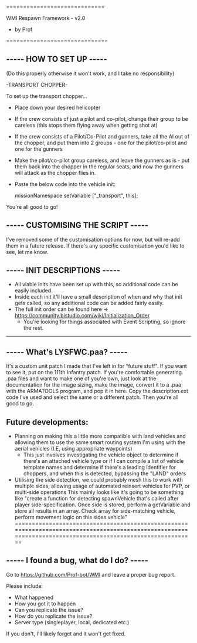 =============================

WMI Respawn Framework - v2.0
- by Prof

==============================

----- HOW TO SET UP ----- 
-------------------------
(Do this properly otherwise it won't work, and I take no responsibility)

-TRANSPORT CHOPPER-

To set up the transport chopper...

* Place down your desired helicopter
* If the crew consists of just a pilot and co-pilot, change their group to be careless (this stops them flying away when getting shot at)
* If the crew consists of a Pilot/Co-Pilot and gunners, take all the AI out of the chopper, and put them into 2 groups - one for the pilot/co-pilot and one for the gunners
* Make the pilot/co-pilot group careless, and leave the gunners as is - put them back into the chopper in the regular seats, and now the gunners will attack as the chopper flies in.
* Paste the below code into the vehicle init:

	missionNamespace setVariable ["_transport", this];

You're all good to go!


----- CUSTOMISING THE SCRIPT -----
----------------------------------

I've removed some of the customisation options for now, but will re-add them in a future release.
If there's any specific customisation you'd like to see, let me know.


----- INIT DESCRIPTIONS -----
-----------------------------

* All viable inits have been set up with this, so additional code can be easily included.
* Inside each init it'll have a small description of when and why that init gets called, so any additional code can be added fairly easily.
* The full init order can be found here -> https://community.bistudio.com/wiki/Initialization_Order
	* You're looking for things associated with Event Scripting, so ignore the rest.


----------------------------------------------------------------------------------------------------------------------------------------------------------

----- What's LYSFWC.paa? -----
------------------------------

It's a custom unit patch I made that I've left in for "future stuff". If you want to see it, put on the 111th Infantry patch.
If you're comfortable generating .paa files and want to make one of you're own, just look at the documentation for the image sizing,
make the image, convert it to a .paa with the ARMATOOLS program, and pop it in here. Copy the description.ext code I've used and select the same or a different patch.
Then you're all good to go.


Future developments:
--------------------
- Planning on making this a little more compatible with land vehicles and allowing them to use the same smart routing system I'm using with the aerial vehicles (I.E, using appropriate waypoints)
	- This just involves investigating the vehicle object to determine if there's an attached vehicle type
or if I can compile a list of vehicle template names and determine if there's a leading identifier for choppers, and when this is detected, bypassing the "LAND" orders
- Utilising the side detection, we could probably mesh this to work with multiple sides, allowing usage of automated reinsert vehicles for PVP, or multi-side operations
This mainly looks like it's going to be something like "create a function for detecting spawnVehicle that's called after player side-specification. Once side is stored,
perform a getVariable and store all results in an array. Check array for side-matching vehicle, perform movement logic on this sides vehicle"
===========================================================================================================================================================

----- I found a bug, what do I do? -----
----------------------------------------

Go to https://github.com/Prof-bot/WMI and leave a proper bug report.

Please include:
  - What happened
  - How you got it to happen
  - Can you replicate the issue?
  - How do you replicate the issue?
  - Server type (singleplayer, local, dedicated etc.)

If you don't, I'll likely forget and it won't get fixed.
